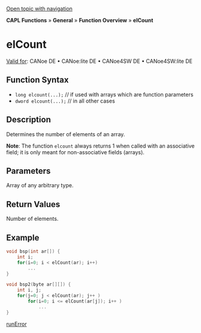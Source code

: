 [Open topic with navigation](../../../../../CANoeDEFamily.htm#Topics/CAPLFunctions/Other/Functions/CAPLfunctionElCount.md)

**CAPL Functions** » **General** » **Function Overview** » **elCount**

# elCount

[Valid for](../../../Shared/FeatureAvailability.md): CANoe DE • CANoe:lite DE • CANoe4SW DE • CANoe4SW:lite DE

## Function Syntax

- `long elcount(...);` // if used with arrays which are function parameters
- `dword elcount(...);` // in all other cases

## Description

Determines the number of elements of an array.

**Note**: The function `elcount` always returns 1 when called with an associative field; it is only meant for non-associative fields (arrays).

## Parameters

Array of any arbitrary type.

## Return Values

Number of elements.

## Example

```c
void bsp(int ar[]) {
    int i;
    for(i=0; i < elCount(ar); i++)
        ...
}

void bsp2(byte ar[][]) {
    int i, j;
    for(j=0; j < elCount(ar); j++ )
        for(i=0; i <= elCount(ar[j]); i++ )
            ...
}
```

[runError](CAPLfunctionRunError.md)
